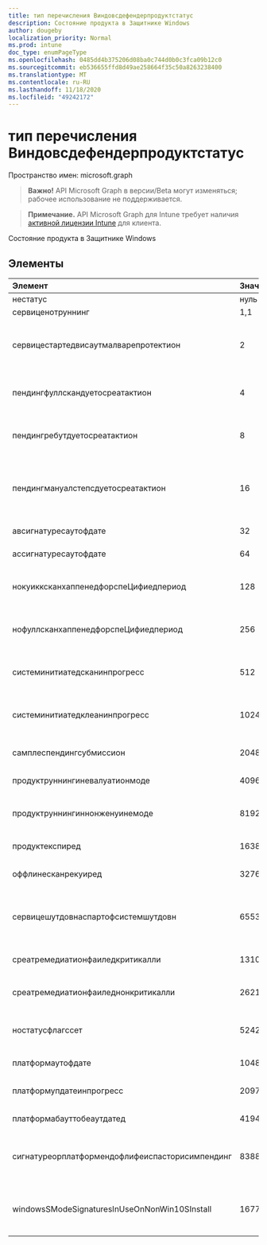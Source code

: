 ```yaml
---
title: тип перечисления Виндовсдефендерпродуктстатус
description: Состояние продукта в Защитнике Windows
author: dougeby
localization_priority: Normal
ms.prod: intune
doc_type: enumPageType
ms.openlocfilehash: 0485dd4b375206d08ba0c744d0b0c3fca09b12c0
ms.sourcegitcommit: eb536655ffd8d49ae258664f35c50a8263238400
ms.translationtype: MT
ms.contentlocale: ru-RU
ms.lasthandoff: 11/18/2020
ms.locfileid: "49242172"
---
```

# <a name="windowsdefenderproductstatus-enum-type"></a>тип перечисления Виндовсдефендерпродуктстатус

Пространство имен: microsoft.graph

> **Важно!** API Microsoft Graph в версии/Beta могут изменяться; рабочее использование не поддерживается.

> **Примечание.** API Microsoft Graph для Intune требует наличия [активной лицензии Intune](https://go.microsoft.com/fwlink/?linkid=839381) для клиента.

Состояние продукта в Защитнике Windows

## <a name="members"></a>Элементы
|Элемент|Значение|Описание|
|:---|:---|:---|
|нестатус|нуль|Без состояния|
|сервиценотруннинг|1,1|Служба не запущена|
|сервицестартедвисаутмалварепротектион|2|Служба запущена без какого – либо модуля защиты от вредоносных программ|
|пендингфуллскандуетосреатактион|4 |Ожидание полной проверки из-за действия в отношении угроз|
|пендингребутдуетосреатактион|8 |Ожидается перезагрузка из-за действия в отношении угроз|
|пендингмануалстепсдуетосреатактион|16 |Ожидающие действия, выполняемые вручную из-за действия в отношении угроз |
|авсигнатуресаутофдате|32|Антивирусные подписи устарели|
|ассигнатуресаутофдате|64|По мере истечения срока подписей|
|нокуикксканхаппенедфорспеЦифиедпериод|128|Быстрая проверка не выполнялась в течение указанного периода времени|
|нофуллсканхаппенедфорспеЦифиедпериод|256|Полное сканирование для указанного периода не выполнялось|
|системинитиатедсканинпрогресс|512|Выполнение сканирования, инициированного системой|
|системинитиатедклеанинпрогресс|1024|Выполнение очистки, инициированной системой|
|самплеспендингсубмиссион|2048|Имеются примеры, ожидающие отправки|
|продуктруннингиневалуатионмоде|4096|Продукт работает в режиме оценки|
|продуктруннингиннонженуинемоде|8192|Продукт работает в режиме Windows без подлинной подлинности|
|продуктекспиред|16384|Срок действия продукта истек|
|оффлинесканрекуиред|32768|Необходимость сканирования в автономном режиме|
|сервицешутдовнаспартофсистемшутдовн|65536|Работа службы завершается в процессе завершения работы системы|
|среатремедиатионфаиледкритикалли|131072|Критические ошибки при исправлении угроз|
|среатремедиатионфаиледнонкритикалли|262144|Некритическая ошибка исправления угроз|
|ностатусфлагссет|524288|Флаги состояния не заданы (хорошо инициализированное состояние)|
|платформаутофдате|1048576|Неактуальная платформа|
|платформупдатеинпрогресс|2097152|Выполняется обновление платформы|
|платформабауттобеаутдатед|4194304|Платформа скоро будет устаревшей|
|сигнатуреорплатформендофлифеиспасторисимпендинг|8388608|Подпись или завершение работы платформы прошла или находится в состоянии ожидания|
|windowsSModeSignaturesInUseOnNonWin10SInstall|16777216|Подписи Windows Смоде по-прежнему используются при установке, отличной от Win10S|




